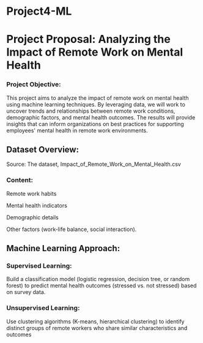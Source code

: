 # Project4-ML

# Project Proposal: Analyzing the Impact of Remote Work on Mental Health
### Project Objective:
This project aims to analyze the impact of remote work on mental health using machine learning techniques. By leveraging data, we will work to uncover trends and relationships between remote work conditions, demographic factors, and mental health outcomes. The results will provide insights that can inform organizations on best practices for supporting employees' mental health in remote work environments.

## Dataset Overview:
Source: The dataset, Impact_of_Remote_Work_on_Mental_Health.csv
### Content:

Remote work habits 

Mental health indicators 

Demographic details 

Other factors (work-life balance, social interaction).

## Machine Learning Approach:
### Supervised Learning:
Build a classification model (logistic regression, decision tree, or random forest) to predict mental health outcomes (stressed vs. not stressed) based on survey data.
### Unsupervised Learning:
Use clustering algorithms (K-means, hierarchical clustering) to identify distinct groups of remote workers who share similar characteristics and outcomes
